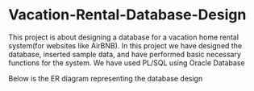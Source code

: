 # Vacation-Rental-Database-Design

This project is about designing a database for a vacation home rental system(for websites like AirBNB).
In this project we have designed the database, inserted sample data, and have performed basic necessary functions for the system.
We have used PL/SQL using Oracle Database

Below is the ER diagram representing the database design
<p align="center">
  <img src="">
</p>
